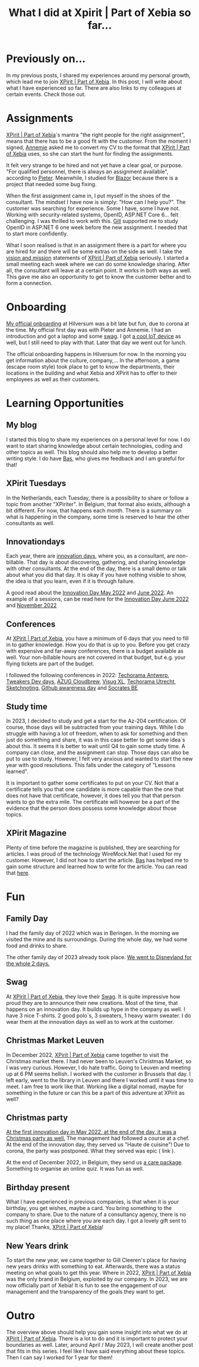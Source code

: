 ﻿---
title: "What I did at Xpirit | Part of Xebia so far..."
datePublished: Sun Jan 22 2023 11:49:32 GMT+0000 (Coordinated Universal Time)
cuid: cld7bhif3000i09mhc0ota1p6
slug: what-i-did-at-xpirit-part-of-xebia-so-far
cover: ./2023-01-22-what-i-did-at-xpirit-part-of-xebia-so-far.cover.webp
tags: networking, learning-journey, consultancy, retrosepctive, devretro2022

---

# Previously on...

In my previous posts, I shared my experiences around my personal growth, which lead me to join [XPirit | Part of Xebia](https://xpirit.com). In this post, I will write about what I have experienced so far. There are also links to my colleagues at certain events. Check those out.

# Assignments

[XPirit | Part of Xebia](https://xpirit.com)\`s mantra "the right people for the right assignment", means that there has to be a good fit with the customer. From the moment I signed, [Annemie](https://xpirit.com/team/annemie-vandenberghe/) asked me to convert my CV to the format that [XPirit | Part of Xebia](https://xpirit.com) uses, so she can start the hunt for finding the assignments.

It felt very strange to be hired and not yet have a clear goal, or purpose. "For qualified personnel, there is always an assignment available", according to [Pieter](https://xpirit.com/team/pieter-gheysens/). Meanwhile, I studied for [Blazor](https://www.pluralsight.com/courses/getting-started-blazor) because there is a project that needed some bug fixing.

When the first assignment came in, I put myself in the shoes of the consultant. The mindset I have now is simply: "How can I help you?". The customer was searching for experience. Some I have, some I have not. Working with security-related systems, OpenID, ASP.NET Core 6... felt challenging. I was thrilled to work with this. [Gill](https://xpirit.com/team/gill-cleeren/) supported me to study OpenID in ASP.NET 6 one week before the new assignment. I needed that to start more confidently.

What I soon realised is that in an assignment there is a part for where you are hired for and there will be some extras on the side as well. I take the [vision and mission](https://xpirit.com/company/about/) statements of [XPirit | Part of Xebia](https://xpirit.com) seriously. I started a small meeting each week where we can do some knowledge sharing. After all, the consultant will leave at a certain point. It works in both ways as well. This gave me also an opportunity to get to know the customer better and to form a connection.

# Onboarding

[My official onboarding](https://www.linkedin.com/posts/pietergheysens_team-xpirit-activity-6914493975764582400-6Kgf?utm_source=share&utm_medium=member_desktop) at Hilversum was a bit late but fun, due to corona at the time. My official first day was with Pieter and Annemie. I had an introduction and got a laptop and some [swag](https://www.linkedin.com/posts/pietergheysens_epicshit-xpirit-activity-6947892404569972737-VVhc?utm_source=share&utm_medium=member_desktop). I got [a cool IoT device](https://www.linkedin.com/posts/wcabus_innovationday-activity-6908038781988130816-uLtQ?utm_source=share&utm_medium=member_desktop) as well, but I still need to play with that. Later that day we went out for lunch.

The official onboarding happens in Hilversum for now. In the morning you get information about the culture, company,... In the afternoon, a game (escape room style) took place to get to know the departments, their locations in the building and what Xebia and XPirit has to offer to their employees as well as their customers.

# Learning Opportunities

## My blog

I started this blog to share my experiences on a personal level for now. I do want to start sharing knowledge about certain technologies, coding and other topics as well. This blog should also help me to develop a better writing style. I do have [Bas](https://azurecodingarchitect.com/), who gives me feedback and I am grateful for that!

## XPirit Tuesdays

In the Netherlands, each Tuesday, there is a possibility to share or follow a topic from another "XPiriter". In Belgium, that format also exists, although a bit different. For now, that happens each month. There is a summary on what is happening in the company, some time is reserved to hear the other consultants as well.

## Innovationdays

Each year, there are [innovation days](https://www.linkedin.com/feed/update/urn:li:activity:7019602297135484928?utm_source=share&utm_medium=member_desktop), where you, as a consultant, are non-billable. That day is about discovering, gathering, and sharing knowledge with other consultants. At the end of the day, there is a small demo or talk about what you did that day. It is okay if you have nothing visible to show, the idea is that you learn, even if it is through failure.

A good read about the [Innovation Day May 2022](https://xpirit.com/the-taste-of-innovation/#:~:text=Roughly%20every%202%20months%2C%20Xpirit%20organizes%20an%20innovation,we%20held%20another%20one%20of%20those%20innovation%20days.) and [June 2022](https://www.linkedin.com/posts/pieter-nijs-40791b3b_had-a-blast-last-week-at-the-xpirit-part-activity-7002198951609139200-FgR_?utm_source=share&utm_medium=member_desktop). An example of a sessions, can be read here for the [Innovation Day June 2022](https://www.cloudwoud.nl/2022/06/03/Dagger-Xpirit-Innovation-Day.html) and [November 2022](https://azurecodingarchitect.com/posts/volterra-take1/)

## Conferences

At [XPirit | Part of Xebia](https://xpirit.com), you have a minimum of 6 days that you need to fill in to gather knowledge. How you do that is up to you. Before you get crazy with expensive and far-away conferences, there is a budget available as well. Your non-billable hours are not covered in that budget, but e.g. your flying tickets are part of the budget.

I followed the following conferences in 2022: [Techorama Antwerp](https://techorama.be/blog-2019/techorama-is-back-join-us-in-2022/), [Tweakers Dev days](https://tweakers.net/partners/devsummit2022/), [AZUG Cloudbrew](https://www.azug.be/events/2022/11/18/cloudbrew-2022-two-days-of-microsoft-azure), [Visug XL](https://www.visug.be/Events/80), [Techorama Utrecht](https://tweakers.net/plan/3622/techorama-komt-weer-naar-nederland.html), [Sketchnoting](https://xebia.com/academy/nl/training/sketchnoting-101), [Github awareness day](https://www.linkedin.com/posts/pietergheysens_xpirit-sharingiscaring-knowledge-activity-7009606771698720768-r3i_?utm_source=share&utm_medium=member_desktop) and [Socrates BE](https://www.tripled.io/10/07/2022/Socrates22/)

## Study time

In 2023, I decided to study and get a start for the Az-204 certification. Of course, those days will be subtracted from your training days. While I do struggle with having a lot of freedom, when to ask for something and then just do something and share, it was in this case better to get some idea\`s about this. It seems it is better to wait until Q4 to gain some study time. A company can close, and the assignment can stop. Those days can also be put to use to study. However, I felt very anxious and wanted to start the new year with good resolutions. This falls under the category of "Lessons learned".

It is important to gather some certificates to put on your CV. Not that a certificate tells you that one candidate is more capable than the one that does not have that certificate, however, it does tell you that that person wants to go the extra mile. The certificate will however be a part of the evidence that the person does possess some knowledge about those topics.

## XPirit Magazine

Plenty of time before the magazine is published, they are searching for articles. I was proud of the technology WireMock.Net that I used for my customer. However, I did not how to start the article. [Bas](https://xpirit.com/team/bas-van-de-sande/) has helped me to gain some structure and learned how to write for the article. You can read that [here](https://xpirit.com/download/xprt-magazine-n-13/).

# Fun

## Family Day

I had the family day of 2022 which was in Beringen. In the morning we visited the mine and its surroundings. During the whole day, we had some food and drinks to share.

The other family day of 2023 already took place. [We went to Disneyland for the whole 2 days.](https://lk.linkedin.com/posts/gillcleeren_epic-trip-with-an-epic-group-of-people-that-activity-7020440497496162304-C7-a)

## Swag

At [XPirit | Part of Xebia](https://xpirit.com), they love their [Swag](https://www.linkedin.com/posts/roycornelissennl_welcome-activity-6947979222556536832-5WIC?utm_source=share&utm_medium=member_desktop). It is quite impressive how proud they are to announce their new creations. Most of the time, that happens on an innovation day. It builds up hype in the company as well. I have 3 nice T-shirts. 2 good polo\`s, 3 sweaters, 1 heavy warm sweater. I do wear them at the innovation days as well as to work at the customer.

## Christmas Market Leuven

In December 2022, [XPirit | Part of Xebia](https://xpirit.com) came together to visit the Christmas market there. I had never been to Leuven's Christmas Market, so I was very curious. However, I do hate traffic. Going to Leuven and meeting up at 6 PM seems hellish. I worked with the customer in Brussels that day. I left early, went to the library in Leuven and there I worked until it was time to meet. I am free to work like that. Working like a digital nomad, maybe for something in the future or can this be a part of this adventure at XPirit as well?

## Christmas party

[At the first innovation day in May 2022, at the end of the day, it was a Christmas party as well.](https://xpirit.com/the-taste-of-innovation/#:~:text=Roughly%20every%202%20months%2C%20Xpirit%20organizes%20an%20innovation,we%20held%20another%20one%20of%20those%20innovation%20days.) The management had followed a course at a chef. At the end of the innovation day, they served us "Haute de cuisine"! Due to corona, the party was postponed. What they served was epic ( link ).

At the end of December 2022, in Belgium, they send us [a care package](https://www.linkedin.com/posts/pieter-nijs-40791b3b_cheersto2022-activity-7009531871017451520-i-lP?utm_source=share&utm_medium=member_desktop). Something to organise an online quiz. It was fun as well.

## Birthday present

What I have experienced in previous companies, is that when it is your birthday, you get wishes, maybe a card. You bring something to the company to share. Due to the nature of a consultancy agency, there is no such thing as one place where you are each day. I got a lovely gift sent to my place! Thanks, [XPirit | Part of Xebia](https://xpirit.com)!

## New Years drink

To start the new year, we came together to Gill Cleeren's place for having new years drinks with something to eat. Afterwards, there was a status meeting on what goals to get this year. Where in 2022, [XPirit | Part of Xebia](https://xpirit.com) was the only brand in Belgium, exploited by our company. In 2023, we are now officially part of Xebia! It is fun to see the engagement of our management and the transparency of the goals they want to get.

# Outro

The overview above should help you gain some insight into what we do at [XPirit | Part of Xebia](https://xpirit.com). There is a lot to do and it is important to protect your boundaries as well. Later, around April / May 2023, I will create another post that fits in this series. I feel like I have said everything about these topics. Then I can say I worked for 1 year for them!
